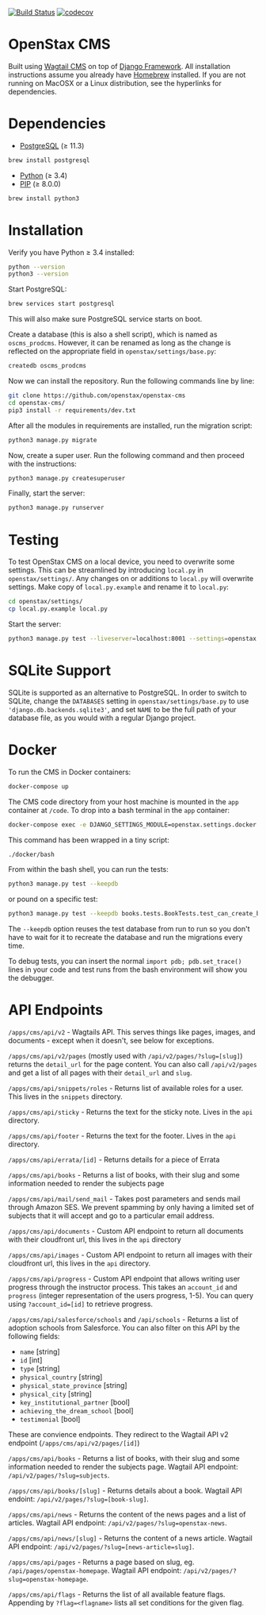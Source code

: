 [![Build Status](https://travis-ci.org/openstax/openstax-cms.svg?branch=master)](https://travis-ci.org/openstax/openstax-cms)
[![codecov](https://codecov.io/gh/openstax/openstax-cms/branch/master/graph/badge.svg)](https://codecov.io/gh/openstax/openstax-cms)

OpenStax CMS
=======================

Built using [Wagtail CMS](http://wagtail.io) on top of [Django Framework](https://www.djangoproject.com). All installation instructions assume you already have [Homebrew](http://brew.sh) installed. If you are not running on MacOSX or a Linux distribution, see the hyperlinks for dependencies.

Dependencies
=======================
* [PostgreSQL](http://www.postgresql.org) (≥ 11.3)  
```bash
brew install postgresql
```
* [Python](https://www.python.org/) (≥ 3.4)
* [PIP](https://github.com/pypa/pip) (≥ 8.0.0)
```bash
brew install python3
```

Installation
=======================
Verify you have Python ≥ 3.4 installed:  
```bash
python --version
python3 --version
```

Start PostgreSQL:
```bash
brew services start postgresql
```
This will also make sure PostgreSQL service starts on boot.

Create a database (this is also a shell script), which is named as `oscms_prodcms`. However, it can be renamed as long as the change is reflected on the appropriate field in `openstax/settings/base.py`:
```bash
createdb oscms_prodcms
```

Now we can install the repository. Run the following commands line by line:

```bash
git clone https://github.com/openstax/openstax-cms
cd openstax-cms/
pip3 install -r requirements/dev.txt
```

After all the modules in requirements are installed, run the migration script:

```bash
python3 manage.py migrate
```
Now, create a super user. Run the following command and then proceed with the instructions:

```bash
python3 manage.py createsuperuser
```

Finally, start the server:

```bash
python3 manage.py runserver
```

Testing
=======================
To test OpenStax CMS on a local device, you need to overwrite some settings. This can be streamlined by introducing `local.py` in `openstax/settings/`. Any changes on or additions to `local.py` will overwrite settings. Make copy of `local.py.example` and rename it to `local.py`:
```bash
cd openstax/settings/
cp local.py.example local.py
```

Start the server:
```bash
python3 manage.py test --liveserver=localhost:8001 --settings=openstax.settings.dev
```

SQLite Support
=======================
SQLite is supported as an alternative to PostgreSQL. In order to switch to SQLite, change the `DATABASES` setting
in `openstax/settings/base.py` to use `'django.db.backends.sqlite3'`, and set `NAME` to be the full path of your database file, as you would with a regular Django project.

Docker
=======================
To run the CMS in Docker containers:

```bash
docker-compose up
```

The CMS code directory from your host machine is mounted in the `app` container at `/code`. To drop into a bash terminal in the `app` container:

```bash
docker-compose exec -e DJANGO_SETTINGS_MODULE=openstax.settings.docker app bash
```

This command has been wrapped in a tiny script:

```bash
./docker/bash
```

From within the bash shell, you can run the tests:

```bash
python3 manage.py test --keepdb
```

or pound on a specific test:

```bash
python3 manage.py test --keepdb books.tests.BookTests.test_can_create_book
```

The `--keepdb` option reuses the test database from run to run so you don't have to wait for it to recreate the database and run the migrations every time.

To debug tests, you can insert the normal `import pdb; pdb.set_trace()` lines in your code and test runs from the bash environment will show you the debugger.

API Endpoints
=======================
`/apps/cms/api/v2` - Wagtails API. This serves things like pages, images, and documents - except when it doesn't, see below for exceptions.

`/apps/cms/api/v2/pages` (mostly used with `/api/v2/pages/?slug=[slug]`) returns the `detail_url` for the page content. You can also call `/api/v2/pages` and get a list of all pages with their `detail_url` and `slug`.

 `/apps/cms/api/snippets/roles` - Returns list of available roles for a user. This lives in the `snippets` directory.

 `/apps/cms/api/sticky` - Returns the text for the sticky note. Lives in the `api` directory.

 `/apps/cms/api/footer` - Returns the text for the footer. Lives in the `api` directory.

 `/apps/cms/api/errata/[id]` - Returns details for a piece of Errata

 `/apps/cms/api/books` - Returns a list of books, with their slug and some information needed to render the subjects page

 `/apps/cms/api/mail/send_mail` - Takes post parameters and sends mail through Amazon SES. We prevent spamming by only having a limited set of subjects that it will accept and go to a particular email address.

 `/apps/cms/api/documents` - Custom API endpoint to return all documents with their cloudfront url, this lives in the `api` directory

 `/apps/cms/api/images` - Custom API endpoint to return all images with their cloudfront url, this lives in the `api` directory.

 `/apps/cms/api/progress` - Custom API endpoint that allows writing user progress through the instructor process. This takes an `account_id` and `progress` (integer representation of the users progress, 1-5). You can query using `?account_id=[id]` to retrieve progress.

 `/apps/cms/api/salesforce/schools` and `/api/schools` - Returns a list of adoption schools from Salesforce.
 You can also filter on this API by the following fields:
 - `name` [string]
 - `id` [int]
 - `type` [string]
 - `physical_country` [string]
 - `physical_state_province` [string]
 - `physical_city` [string]
 - `key_institutional_partner` [bool]
 - `achieving_the_dream_school` [bool]
 - `testimonial` [bool]



 These are convience endpoints. They redirect to the Wagtail API v2 endpoint (`/apps/cms/api/v2/pages/[id]`)

 `/apps/cms/api/books` - Returns a list of books, with their slug and some information needed to render the subjects page. Wagtail API endpoint: `/api/v2/pages/?slug=subjects`.

 `/apps/cms/api/books/[slug]` - Returns details about a book. Wagtail API endoint: `/api/v2/pages/?slug=[book-slug]`.

 `/apps/cms/api/news` - Returns the content of the news pages and a list of articles. Wagtail API endpoint: `/api/v2/pages/?slug=openstax-news`.

 `/apps/cms/api/news/[slug]` - Returns the content of a news article. Wagtail API endpoint: `/api/v2/pages/?slug=[news-article=slug]`.

 `/apps/cms/api/pages` - Returns a page based on slug, eg. `/api/pages/openstax-homepage`. Wagtail API endpoint: `/api/v2/pages/?slug=openstax-homepage`.

`/apps/cms/api/flags` - Returns the list of all available feature flags. Appending by `?flag=<flagname>` lists all set conditions for the given flag.